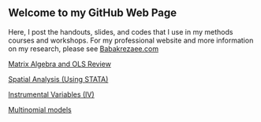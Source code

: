 ## Welcome to my GitHub Web Page

Here, I post the handouts, slides, and codes that I use in my methods courses and workshops. For my professional website and more information on my research, please see [Babakrezaee.com](Babakrezaee.com)


[Matrix Algebra and OLS Review](https://github.com/babakrezaee/MethodsCourses/blob/master/POS604_2018/Week1/Handout_Week%202_01212018.pdf)

[Spatial Analysis (Using STATA)](https://babakrezaee.github.io/POS604_SpatialAnalysis)

[Instrumental Variables (IV)](https://babakrezaee.github.io/POS604_IV)

[Multinomial models](https://babakrezaee.github.io/POS604_Week6)





